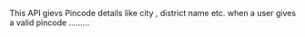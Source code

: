 This API gievs Pincode details like city , district name etc. when a user gives a valid pincode .........
